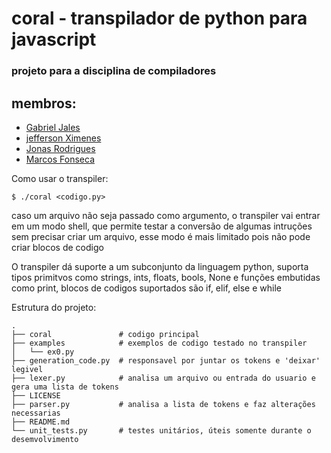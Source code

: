# coral - transpilador de python para javascript

### projeto para a disciplina de compiladores
membros:
--------
* [Gabriel Jales](https://github.com/gabrieljales)
* [jefferson Ximenes](https://github.com/jeffersonximeness)
* [Jonas Rodrigues](https://github.com/jonis69)
* [Marcos Fonseca](https://github.com/marcosfnsc)

Como usar o transpiler:
```console
$ ./coral <codigo.py>
```
caso um arquivo não seja passado como argumento, o transpiler vai entrar
em um modo shell, que permite testar a conversão de algumas intruções
sem precisar criar um arquivo, esse modo é mais limitado pois não
pode criar blocos de codigo

O transpiler dá suporte a um subconjunto da linguagem python, suporta tipos
primitvos como strings, ints, floats, bools, None e funções embutidas como print,
blocos de codigos suportados são if, elif, else e while

Estrutura do projeto:
```
.
├── coral               # codigo principal
├── examples            # exemplos de codigo testado no transpiler
│   └── ex0.py
├── generation_code.py  # responsavel por juntar os tokens e 'deixar' legivel
├── lexer.py            # analisa um arquivo ou entrada do usuario e gera uma lista de tokens
├── LICENSE
├── parser.py           # analisa a lista de tokens e faz alterações necessarias
├── README.md
└── unit_tests.py       # testes unitários, úteis somente durante o desemvolvimento
```
